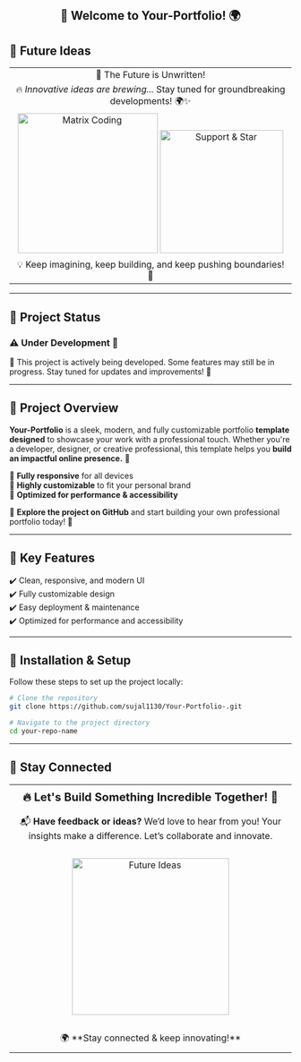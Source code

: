 <h2 align="center">👋 Welcome to Your-Portfolio! 🌍</h2>

## 🔮 Future Ideas  

<table align="center" width="100%">
  <tr>
    <td align="center" >
      🚀 The Future is Unwritten!  
    </td>
  </tr>
  <tr>
    <td align="center" >
      🔥 <em>Innovative ideas are brewing...</em> Stay tuned for groundbreaking developments! 🌍✨  
    </td>
  </tr>
  <tr>
    <td align="center" >
     <img src="https://media.giphy.com/media/RbDKaczqWovIugyJmW/giphy.gif" width="250" alt="Matrix Coding">  <img src="https://media.giphy.com/media/xT9IgzoKnwFNmISR8I/giphy.gif" width="220" alt="Support & Star"/>
    </td>
  </tr>
  <tr>
    <td align="center" >
      💡 Keep imagining, keep building, and keep pushing boundaries! 🚀  
    </td>
  </tr>
</table>

---

## 🚧 Project Status 

### ⚠️ **Under Development** 🚧
🚧 This project is actively being developed. Some features may still be in progress. Stay tuned for updates and improvements! 🚧

---

## 🚀 Project Overview   
**Your-Portfolio** is a sleek, modern, and fully customizable portfolio **template designed** to showcase your work with a professional touch. Whether you're a developer, designer, or creative professional, this template helps you **build an impactful online presence.** 🚀

🔹 **Fully responsive** for all devices  
🔹 **Highly customizable** to fit your personal brand  
🔹 **Optimized for performance & accessibility**

🚀 **Explore the project on GitHub** and start building your own professional portfolio today! 🚀

---

## 🔧 Key Features  
✔️ Clean, responsive, and modern UI  
✔️ Fully customizable design  
✔️ Easy deployment & maintenance  
✔️ Optimized for performance and accessibility   

---

## 📌 Installation & Setup  
Follow these steps to set up the project locally: 

```bash
# Clone the repository
git clone https://github.com/sujal1130/Your-Portfolio-.git

```

```bash
# Navigate to the project directory
cd your-repo-name
```

---

## 📩 Stay Connected  

<table align="center" width="100%" style="border-collapse: collapse;">
  <tr>
    <td align="center" style="font-size: 20px; font-weight: bold; padding: 10px;">
      🔥 Let's Build Something Incredible Together! 🚀  
    </td>
  </tr>
  <tr>
    <td align="center" style="font-size: 16px; padding: 10px;">
      📬 <strong>Have feedback or ideas?</strong>  
      We’d love to hear from you! Your insights make a difference. Let’s collaborate and innovate.  
    </td>
  </tr>
  <tr>
    <td align="center" style="padding: 20px;">
      <img src="https://media.giphy.com/media/fwbZnTftCXVocKzfxR/giphy.gif" width="280" alt="Future Ideas"/>
    </td>
  </tr>
  <tr>
    <td align="center" style="font-size: 16px; padding: 10px;">
      🌍 **Stay connected & keep innovating!**  
    </td>
  </tr>
</table>


